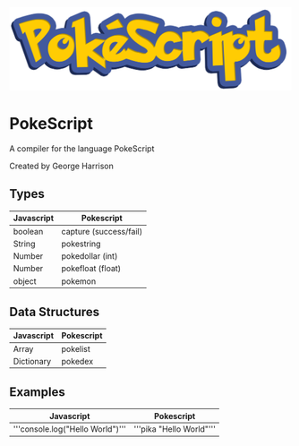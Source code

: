 ![logo](docs/logo.png)

# PokeScript

A compiler for the language PokeScript

Created by George Harrison

## Types

| Javascript | Pokescript             |
| ---------- | ---------------------- |
| boolean    | capture (success/fail) |
| String     | pokestring             |
| Number     | pokedollar (int)       |
| Number     | pokefloat (float)      |
| object     | pokemon                |

## Data Structures

| Javascript | Pokescript |
| ---------- | ---------- |
| Array      | pokelist   |
| Dictionary | pokedex    |

## Examples

| Javascript                       | Pokescript               |
| -------------------------------- | ------------------------ |
| '''console.log("Hello World")''' | '''pika "Hello World"''' |
